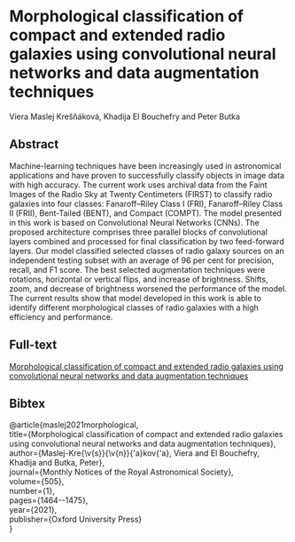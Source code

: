# Morphological classification of compact and extended radio galaxies using convolutional neural networks and data augmentation techniques

Viera Maslej Krešňáková, Khadija El Bouchefry and Peter Butka

## Abstract
Machine-learning techniques have been increasingly used in astronomical applications and have proven to successfully classify objects in image data with high accuracy. The current work uses archival data from the Faint Images of the Radio Sky at Twenty Centimeters (FIRST) to classify radio galaxies into four classes: Fanaroff–Riley Class I (FRI), Fanaroff–Riley Class II (FRII), Bent-Tailed (BENT), and Compact (COMPT). The model presented in this work is based on Convolutional Neural Networks (CNNs). The proposed architecture comprises three parallel blocks of convolutional layers combined and processed for final classification by two feed-forward layers. Our model classified selected classes of radio galaxy sources on an independent testing subset with an average of 96 per cent for precision, recall, and F1 score. The best selected augmentation techniques were rotations, horizontal or vertical flips, and increase of brightness. Shifts, zoom, and decrease of brightness worsened the performance of the model. The current results show that model developed in this work is able to identify different morphological classes of radio galaxies with a high efficiency and performance.

## Full-text
[Morphological classification of compact and extended radio galaxies using convolutional neural networks and data augmentation techniques](https://academic.oup.com/mnras/article-abstract/505/1/1464/6276747?redirectedFrom=fulltext)

## Bibtex
@article{maslej2021morphological, <br>
  title={Morphological classification of compact and extended radio galaxies using convolutional neural networks and data augmentation techniques}, <br>
  author={Maslej-Kre{\v{s}}{\v{n}}{\'a}kov{\'a}, Viera and El Bouchefry, Khadija and Butka, Peter}, <br>
  journal={Monthly Notices of the Royal Astronomical Society}, <br>
  volume={505}, <br>
  number={1}, <br>
  pages={1464--1475}, <br>
  year={2021},<br>
  publisher={Oxford University Press} <br>
}
